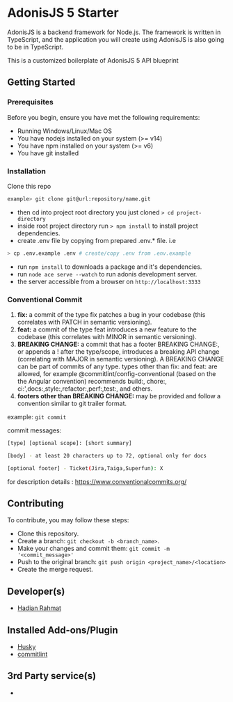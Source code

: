 # AdonisJS 5 Starter

AdonisJS is a backend framework for Node.js. The framework is written in TypeScript, and the application you will create using AdonisJS is also going to be in TypeScript.

This is a customized boilerplate of AdonisJS 5 API blueprint

## Getting Started

### Prerequisites

Before you begin, ensure you have met the following requirements:

- Running Windows/Linux/Mac OS
- You have nodejs installed on your system (>= v14)
- You have npm installed on your system (>= v6)
- You have git installed

### Installation

Clone this repo

```bash
example> git clone git@url:repository/name.git
```

- then cd into project root directory you just cloned `> cd project-directory`
- inside root project directory run `> npm install` to install project dependencies.
- create .env file by copying from prepared .env.\* file. i.e

```bash
> cp .env.example .env # create/copy .env from .env.example
```

- run `npm install` to downloads a package and it's dependencies.
- run `node ace serve --watch` to run adonis development server.
- the server accessible from a browser on `http://localhost:3333`

### Conventional Commit

1. **fix:** a commit of the type fix patches a bug in your codebase (this correlates with PATCH in semantic versioning).
2. **feat:** a commit of the type feat introduces a new feature to the codebase (this correlates with MINOR in semantic versioning).
3. **BREAKING CHANGE:** a commit that has a footer BREAKING CHANGE:, or appends a ! after the type/scope, introduces a breaking API change (correlating with MAJOR in semantic versioning). A BREAKING CHANGE can be part of commits of any type.
types other than fix: and feat: are allowed, for example @commitlint/config-conventional (based on the the Angular convention) recommends build:, chore:, ci:',docs:,style:,refactor:,perf:,test:, and others.
4. **footers other than BREAKING CHANGE:** <description> may be provided and follow a convention similar to git trailer format.

example: `git commit`

commit messages:
```bash
[type] [optional scope]: [short summary]

[body] - at least 20 characters up to 72, optional only for docs

[optional footer] - Ticket(Jira,Taiga,Superfun): X
```

for description details : https://www.conventionalcommits.org/

## Contributing

To contribute, you may follow these steps:

- Clone this repository.
- Create a branch: `git checkout -b <branch_name>`.
- Make your changes and commit them: `git commit -m '<commit_message>'`
- Push to the original branch: `git push origin <project_name>/<location>`
- Create the merge request.

## Developer(s)

- [Hadian Rahmat](hadian.rahmat@gits.id)

## Installed Add-ons/Plugin

- [Husky](https://github.com/typicode/husky)
- [commitlint](https://commitlint.js.org/)

## 3rd Party service(s)

-
